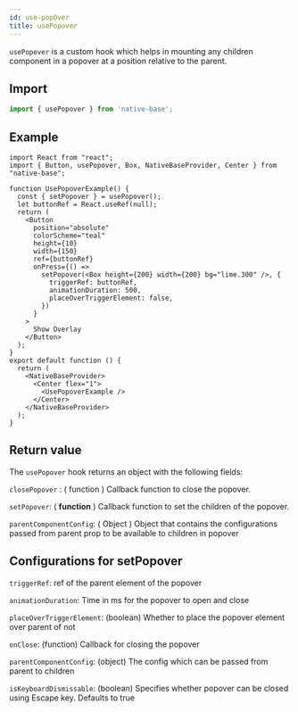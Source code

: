 ```yaml
---
id: use-popOver
title: usePopover
---
```


`usePopover` is a custom hook which helps in mounting any children component in a popover at a position relative to the parent.

## Import

```jsx
import { usePopover } from 'native-base';
```

## Example

```SnackPlayer name=usePopover%20Usage
import React from "react";
import { Button, usePopover, Box, NativeBaseProvider, Center } from "native-base";

function UsePopoverExample() {
  const { setPopover } = usePopover();
  let buttonRef = React.useRef(null);
  return (
    <Button
      position="absolute"
      colorScheme="teal"
      height={10}
      width={150}
      ref={buttonRef}
      onPress={() =>
        setPopover(<Box height={200} width={200} bg="lime.300" />, {
          triggerRef: buttonRef,
          animationDuration: 500,
          placeOverTriggerElement: false,
        })
      }
    >
      Show Overlay
    </Button>
  );
}
export default function () {
  return (
    <NativeBaseProvider>
      <Center flex="1">
        <UsePopoverExample />
      </Center>
    </NativeBaseProvider>
  );
}
```

## Return value

The `usePopover` hook returns an object with the following fields:

`closePopover` : ( function ) Callback function to close the popover.

`setPopover`: ( **function** ) Callback function to set the children of the popover.

`parentComponentConfig`: ( Object ) Object that contains the configurations passed from parent prop to be available to children in popover

## Configurations for setPopover

`triggerRef`: ref of the parent element of the popover

`animationDuration`: Time in ms for the popover to open and close

`placeOverTriggerElement`: (boolean) Whether to place the popover element over parent of not

`onClose`: (function) Callback for closing the popover

`parentComponentConfig`: (object) The config which can be passed from parent to children

`isKeyboardDismissable`: (boolean) Specifies whether popover can be closed using Escape key. Defaults to true
